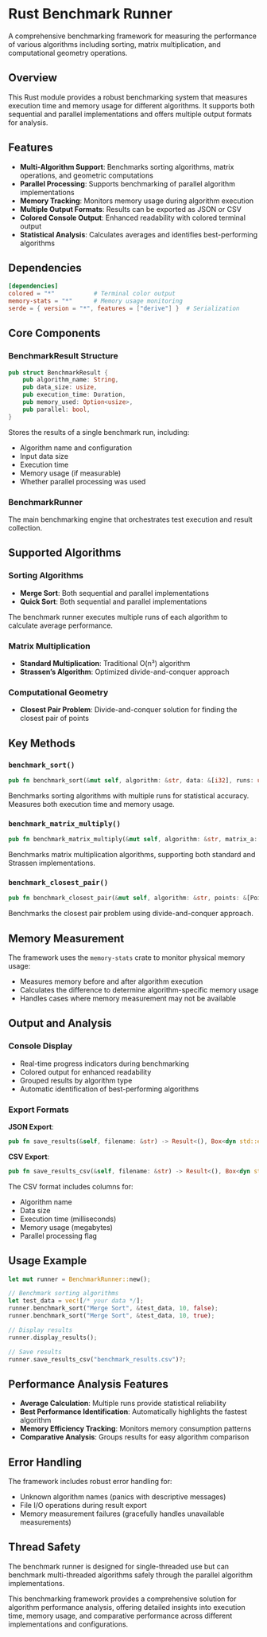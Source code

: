 # Rust Benchmark Runner

A comprehensive benchmarking framework for measuring the performance of various algorithms including sorting, matrix multiplication, and computational geometry operations.

## Overview

This Rust module provides a robust benchmarking system that measures execution time and memory usage for different algorithms. It supports both sequential and parallel implementations and offers multiple output formats for analysis.

## Features

- **Multi-Algorithm Support**: Benchmarks sorting algorithms, matrix operations, and geometric computations
- **Parallel Processing**: Supports benchmarking of parallel algorithm implementations
- **Memory Tracking**: Monitors memory usage during algorithm execution
- **Multiple Output Formats**: Results can be exported as JSON or CSV
- **Colored Console Output**: Enhanced readability with colored terminal output
- **Statistical Analysis**: Calculates averages and identifies best-performing algorithms

## Dependencies

```toml
[dependencies]
colored = "*"           # Terminal color output
memory-stats = "*"      # Memory usage monitoring
serde = { version = "*", features = ["derive"] }  # Serialization
```

## Core Components

### BenchmarkResult Structure

```rust
pub struct BenchmarkResult {
    pub algorithm_name: String,
    pub data_size: usize,
    pub execution_time: Duration,
    pub memory_used: Option<usize>,
    pub parallel: bool,
}
```

Stores the results of a single benchmark run, including:

- Algorithm name and configuration
- Input data size
- Execution time
- Memory usage (if measurable)
- Whether parallel processing was used

### BenchmarkRunner

The main benchmarking engine that orchestrates test execution and result collection.

## Supported Algorithms

### Sorting Algorithms

- **Merge Sort**: Both sequential and parallel implementations
- **Quick Sort**: Both sequential and parallel implementations

The benchmark runner executes multiple runs of each algorithm to calculate average performance.

### Matrix Multiplication

- **Standard Multiplication**: Traditional O(n³) algorithm
- **Strassen’s Algorithm**: Optimized divide-and-conquer approach

### Computational Geometry

- **Closest Pair Problem**: Divide-and-conquer solution for finding the closest pair of points

## Key Methods

### `benchmark_sort()`

```rust
pub fn benchmark_sort(&mut self, algorithm: &str, data: &[i32], runs: usize, parallel: bool)
```

Benchmarks sorting algorithms with multiple runs for statistical accuracy. Measures both execution time and memory usage.

### `benchmark_matrix_multiply()`

```rust
pub fn benchmark_matrix_multiply(&mut self, algorithm: &str, matrix_a: &Matrix, matrix_b: &Matrix, use_strassen: bool)
```

Benchmarks matrix multiplication algorithms, supporting both standard and Strassen implementations.

### `benchmark_closest_pair()`

```rust
pub fn benchmark_closest_pair(&mut self, algorithm: &str, points: &[Point])
```

Benchmarks the closest pair problem using divide-and-conquer approach.

## Memory Measurement

The framework uses the `memory-stats` crate to monitor physical memory usage:

- Measures memory before and after algorithm execution
- Calculates the difference to determine algorithm-specific memory usage
- Handles cases where memory measurement may not be available

## Output and Analysis

### Console Display

- Real-time progress indicators during benchmarking
- Colored output for enhanced readability
- Grouped results by algorithm type
- Automatic identification of best-performing algorithms

### Export Formats

**JSON Export**:

```rust
pub fn save_results(&self, filename: &str) -> Result<(), Box<dyn std::error::Error>>
```

**CSV Export**:

```rust
pub fn save_results_csv(&self, filename: &str) -> Result<(), Box<dyn std::error::Error>>
```

The CSV format includes columns for:

- Algorithm name
- Data size
- Execution time (milliseconds)
- Memory usage (megabytes)
- Parallel processing flag

## Usage Example

```rust
let mut runner = BenchmarkRunner::new();

// Benchmark sorting algorithms
let test_data = vec![/* your data */];
runner.benchmark_sort("Merge Sort", &test_data, 10, false);
runner.benchmark_sort("Merge Sort", &test_data, 10, true);

// Display results
runner.display_results();

// Save results
runner.save_results_csv("benchmark_results.csv")?;
```

## Performance Analysis Features

- **Average Calculation**: Multiple runs provide statistical reliability
- **Best Performance Identification**: Automatically highlights the fastest algorithm
- **Memory Efficiency Tracking**: Monitors memory consumption patterns
- **Comparative Analysis**: Groups results for easy algorithm comparison

## Error Handling

The framework includes robust error handling for:

- Unknown algorithm names (panics with descriptive messages)
- File I/O operations during result export
- Memory measurement failures (gracefully handles unavailable measurements)

## Thread Safety

The benchmark runner is designed for single-threaded use but can benchmark multi-threaded algorithms safely through the parallel algorithm implementations.

This benchmarking framework provides a comprehensive solution for algorithm performance analysis, offering detailed insights into execution time, memory usage, and comparative performance across different implementations and configurations.